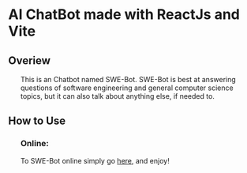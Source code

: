 # AI ChatBot made with ReactJs and Vite

## Overiew
<p style="margin-left:25px">This is an Chatbot named SWE-Bot. SWE-Bot is best at answering questions of software engineering and general computer science topics, but it can also talk about anything else, if needed to.</p>

## How to Use
<h3 style="margin-left: 25px">Online:</h3>
<p style="margin-left: 25px">To SWE-Bot online simply go <a href="https://voluble-chebakia-14add6.netlify.app/">here</a>, and enjoy!</p> 





